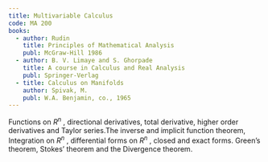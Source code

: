 ```yaml
---
title: Multivariable Calculus
code: MA 200
books:
  - author: Rudin
    title: Principles of Mathematical Analysis
    publ: McGraw-Hill 1986
  - author: B. V. Limaye and S. Ghorpade
    title: A course in Calculus and Real Analysis
    publ: Springer-Verlag
  - title: Calculus on Manifolds
    author: Spivak, M.
    publ: W.A. Benjamin, co., 1965
---
```



Functions on $R^n$ , directional derivatives, total derivative, higher order derivatives and Taylor series.The inverse and implicit function theorem,
Integration on $R^n$ , differential forms on  $R^n$ , closed and exact forms. Green’s theorem, Stokes’ theorem and the Divergence theorem.
